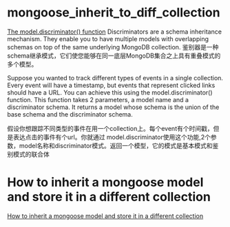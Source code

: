# mongoose_inherit_to_diff_collection
[The model.discriminator() function](http://mongoosejs.com/docs/discriminators.html)
Discriminators are a schema inheritance mechanism. They enable you to have multiple models with overlapping schemas on top of the same underlying MongoDB collection.
鉴别器是一种schema继承模式，它们使您能够在同一底层MongoDB集合之上具有重叠模式的多个模型。

Suppose you wanted to track different types of events in a single collection. Every event will have a timestamp, but events that represent clicked links should have a URL. You can achieve this using the model.discriminator() function. This function takes 2 parameters, a model name and a discriminator schema. It returns a model whose schema is the union of the base schema and the discriminator schema.

假设你想跟踪不同类型的事件在用一个collection上。每个event有个时间戳，但是表达点击的事件有个url。你就通过 model.discriminator使用这个功能,2个参数，model名称和discriminator模式。返回一个模型，它的模式是基本模式和鉴别模式的联合体
# How to inherit a mongoose model and store it in a different collection
[How to inherit a mongoose model and store it in a different collection](http://stackoverflow.com/questions/34980337/how-to-inherit-a-mongoose-model-and-store-it-in-a-different-collection)


